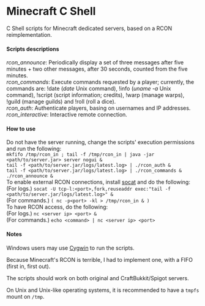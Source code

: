 # Minecraft C Shell
C Shell scripts for Minecraft dedicated servers, based on a RCON reimplementation.

#### Scripts descriptions
*rcon_announce*: Periodically display a set of three messages after five minutes + two other messages, after 30 seconds, counted from the five minutes.\
*rcon_commands*: Execute commands requested by a player; currently, the commands are: !date (*date* Unix command), !info (*uname -a* Unix command), !script (script information; credits), !warp (manage warps), !guild (manage guilds) and !roll (roll a dice).\
*rcon_auth*: Authenticate players, basing on usernames and IP addresses.\
*rcon_interactive*: Interactive remote connection.

#### How to use
Do not have the server running, change the scripts' execution permissions and run the following:\
`mkfifo /tmp/rcon_in ; tail -f /tmp/rcon_in | java -jar <path/to/server.jar> server nogui &`\
`tail -f <path/to/server.jar/logs/latest.log> | ./rcon_auth &`\
`tail -f <path/to/server.jar/logs/latest.log> | ./rcon_commands &`\
`./rcon_announce &`\
To enable external RCON connections, install [socat](http://www.dest-unreach.org/socat) and do the following:\
(For logs.) `socat -U tcp-l:<port>,fork,reuseaddr exec:"tail -f <path/to/server.jar/logs/latest.log>" &`\
(For commands.) `( nc -p<port> -kl > /tmp/rcon_in & )`\
To have RCON access, do the following:\
(For logs.) `nc <server ip> <port> &`\
(For commands.) `echo <command> | nc <server ip> <port>`

#### Notes
Windows users may use [Cygwin](https://cygwin.com) to run the scripts.

Because Minecraft's RCON is terrible, I had to implement one, with a FIFO (first in, first out).

The scripts should work on both original and CraftBukkit/Spigot servers.

On Unix and Unix-like operating systems, it is recommended to have a `tmpfs` mount on `/tmp`.
